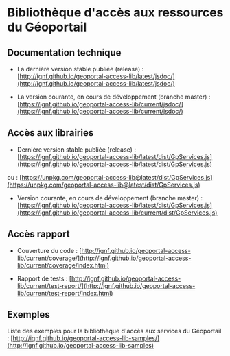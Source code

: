 # Bibliothèque d'accès aux ressources du Géoportail

## Documentation technique 

* La dernière version stable publiée (release) :
	[http://ignf.github.io/geoportal-access-lib/latest/jsdoc/](http://ignf.github.io/geoportal-access-lib/latest/jsdoc/)

* La version courante, en cours de développement (branche master) : 
        [https://ignf.github.io/geoportal-access-lib/current/jsdoc/](https://ignf.github.io/geoportal-access-lib/current/jsdoc/)

## Accès aux librairies

* Dernière version stable publiée (release) : 
        [https://ignf.github.io/geoportal-access-lib/latest/dist/GpServices.js](https://ignf.github.io/geoportal-access-lib/latest/dist/GpServices.js)

ou : [https://unpkg.com/geoportal-access-lib@latest/dist/GpServices.js](https://unpkg.com/geoportal-access-lib@latest/dist/GpServices.js)

* Version courante, en cours de développement (branche master) : 
       [https://ignf.github.io/geoportal-access-lib/latest/dist/GpServices.js](https://ignf.github.io/geoportal-access-lib/current/dist/GpServices.js)

## Accès rapport 

* Couverture du code : 
        [http://ignf.github.io/geoportal-access-lib/current/coverage/](http://ignf.github.io/geoportal-access-lib/current/coverage/index.html)

* Rapport de tests :
        [http://ignf.github.io/geoportal-access-lib/current/test-report/](http://ignf.github.io/geoportal-access-lib/current/test-report/index.html)

## Exemples 

Liste des exemples pour la bibliothèque d'accès aux services du Géoportail : 
[http://ignf.github.io/geoportal-access-lib-samples/](http://ignf.github.io/geoportal-access-lib-samples)
